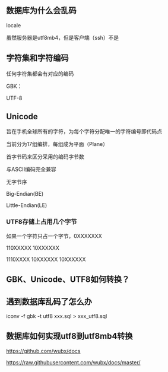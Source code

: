 ## 数据库为什么会乱码

locale

虽然服务器是utf8mb4，但是客户端（ssh）不是

## 字符集和字符编码

任何字符集都会有对应的编码

GBK：

UTF-8

## Unicode

旨在手机全球所有的字符，为每个字符分配唯一的字符编号即代码点

当前分为17组编排，每组成为平面（Plane）

首字节码来区分采用的编码字节数

与ASCII编码完全兼容

无字节序

Big-Endian(BE)

Little-Endian(LE)

### UTF8存储上占用几个字节

如果一个字符只占一个字节，0XXXXXXX

110XXXXX 10XXXXXX

1110XXXX 10XXXXXX 10XXXXXX

## GBK、Unicode、UTF8如何转换？

## 遇到数据库乱码了怎么办

iconv -f gbk -t utf8 xxx.sql > xxx_utf8.sql

## 数据库如何实现utf8到utf8mb4转换

https://github.com/wubx/docs

https://raw.githubusercontent.com/wubx/docs/master/

